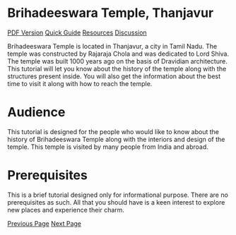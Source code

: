 # Brihadeeswara Temple, Thanjavur
[PDF Version](../brihadeeswara_temple/brihadeeswara_temple_pdf_version.md)
[Quick Guide](../brihadeeswara_temple/brihadeeswara_temple_quick_guide.md)
[Resources](../brihadeeswara_temple/brihadeeswara_temple_useful_resources.md)
[Discussion](../brihadeeswara_temple/brihadeeswara_temple_discussion.md)

Brihadeeswara Temple is located in Thanjavur, a city in Tamil Nadu. The temple was constructed by Rajaraja Chola and was dedicated to Lord Shiva. The temple was built 1000 years ago on the basis of Dravidian architecture. This tutorial will let you know about the history of the temple along with the structures present inside. You will also get the information about the best time to visit it along with how to reach the temple.

# Audience
This tutorial is designed for the people who would like to know about the history of Brihadeeswara Temple along with the interiors and design of the temple. This temple is visited by many people from India and abroad.

# Prerequisites
This is a brief tutorial designed only for informational purpose. There are no prerequisites as such. All that you should have is a keen interest to explore new places and experience their charm.


[Previous Page](../brihadeeswara_temple/index.md) [Next Page](../brihadeeswara_temple/brihadeeswara_temple_overview.md) 
